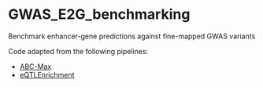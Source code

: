 # GWAS_E2G_benchmarking
Benchmark enhancer-gene predictions against fine-mapped GWAS variants

Code adapted from the following pipelines:
- [ABC-Max](https://github.com/EngreitzLab/ABC-GWAS-Paper/blob/main/ABC-Max)
- [eQTLEnrichment](https://github.com/EngreitzLab/eQTLEnrichment/tree/integrated)